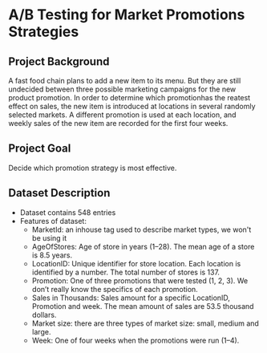 # A/B Testing for Market Promotions Strategies
## Project Background
A fast food chain plans to add a new item to its menu. But they are still undecided between three possible marketing campaigns for the new product promotion. In order to determine which promotionhas the reatest effect on sales, the new item is introduced at locations in several randomly selected markets. A different promotion is used at each location, and weekly sales of the new item are recorded for the first four weeks.

## Project Goal
Decide which promotion strategy is most effective.

## Dataset Description
* Dataset contains 548 entries
* Features of dataset:
    * MarketId: an inhouse tag used to describe market types, we won't be using it
    * AgeOfStores: Age of store in years (1–28). The mean age of a store is 8.5 years.
    * LocationID: Unique identifier for store location. Each location is identified by a number. The total number of stores is 137.
    * Promotion: One of three promotions that were tested (1, 2, 3). We don’t really know the specifics of each promotion.
    * Sales in Thousands: Sales amount for a specific LocationID, Promotion and week. The mean amount of sales are 53.5 thousand dollars.
    * Market size: there are three types of market size: small, medium and large.
    * Week: One of four weeks when the promotions were run (1–4).

##